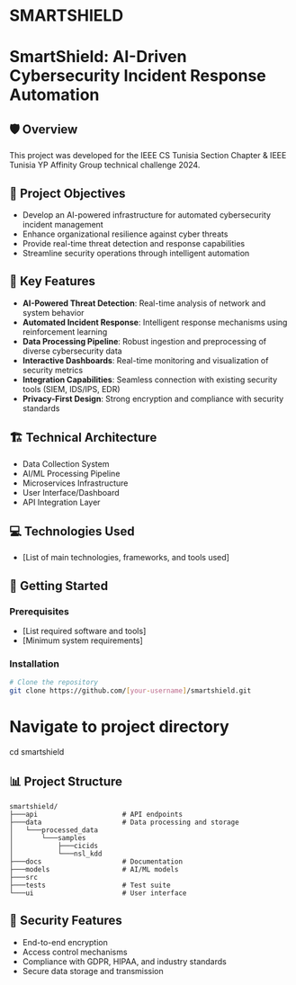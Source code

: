 # SMARTSHIELD

# SmartShield: AI-Driven Cybersecurity Incident Response Automation

## 🛡️ Overview
This project was developed for the IEEE CS Tunisia Section Chapter & IEEE Tunisia YP Affinity Group technical challenge 2024.

## 🎯 Project Objectives
- Develop an AI-powered infrastructure for automated cybersecurity incident management
- Enhance organizational resilience against cyber threats
- Provide real-time threat detection and response capabilities
- Streamline security operations through intelligent automation

## 🔧 Key Features
- **AI-Powered Threat Detection**: Real-time analysis of network and system behavior
- **Automated Incident Response**: Intelligent response mechanisms using reinforcement learning
- **Data Processing Pipeline**: Robust ingestion and preprocessing of diverse cybersecurity data
- **Interactive Dashboards**: Real-time monitoring and visualization of security metrics
- **Integration Capabilities**: Seamless connection with existing security tools (SIEM, IDS/IPS, EDR)
- **Privacy-First Design**: Strong encryption and compliance with security standards

## 🏗️ Technical Architecture
- Data Collection System
- AI/ML Processing Pipeline
- Microservices Infrastructure
- User Interface/Dashboard
- API Integration Layer

## 💻 Technologies Used
- [List of main technologies, frameworks, and tools used]

## 🚀 Getting Started

### Prerequisites
- [List required software and tools]
- [Minimum system requirements]

### Installation
```bash
# Clone the repository
git clone https://github.com/[your-username]/smartshield.git
```

# Navigate to project directory
cd smartshield

## 📊 Project Structure
```
smartshield/
├───api                     # API endpoints
├───data                    # Data processing and storage
│   └───processed_data
│       └───samples
│           ├───cicids
│           └───nsl_kdd
├───docs                    # Documentation
├───models                  # AI/ML models
├───src
├───tests                   # Test suite
└───ui                      # User interface
```

## 🔐 Security Features
- End-to-end encryption
- Access control mechanisms
- Compliance with GDPR, HIPAA, and industry standards
- Secure data storage and transmission